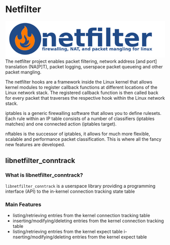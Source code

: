 # Netfilter

![alt text](image-29.png)
The netfilter project enables packet filtering, network address [and port] translation (NA[P]T), packet logging, userspace packet queueing and other packet mangling.

The netfilter hooks are a framework inside the Linux kernel that allows kernel modules to register callback functions at different locations of the Linux network stack. The registered callback function is then called back for every packet that traverses the respective hook within the Linux network stack.


iptables is a generic firewalling software that allows you to define rulesets. Each rule within an IP table consists of a number of classifiers (iptables matches) and one connected action (iptables target).

nftables is the successor of iptables, it allows for much more flexible, scalable and performance packet classification. This is where all the fancy new features are developed.


## libnetfilter_conntrack

### What is libnetfilter_conntrack?
`libnetfilter_conntrack` is a userspace library providing a programming interface (API) to the in-kernel connection tracking state table

### Main Features
- listing/retrieving entries from the kernel connection tracking table
- inserting/modifying/deleting entries from the kernel connection tracking table
- listing/retrieving entries from the kernel expect table
i- nserting/modifying/deleting entries from the kernel expect table